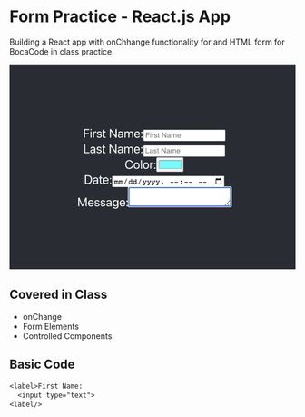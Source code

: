 # Form Practice - React.js App 
Building a React app with onChhange functionality for and HTML form for BocaCode in class practice.

![screen shot](./public/images/README.png)

## Covered in Class
* onChange
* Form Elements
* Controlled Components

## Basic Code
```
<label>First Name:
  <input type="text">
<label/>

```